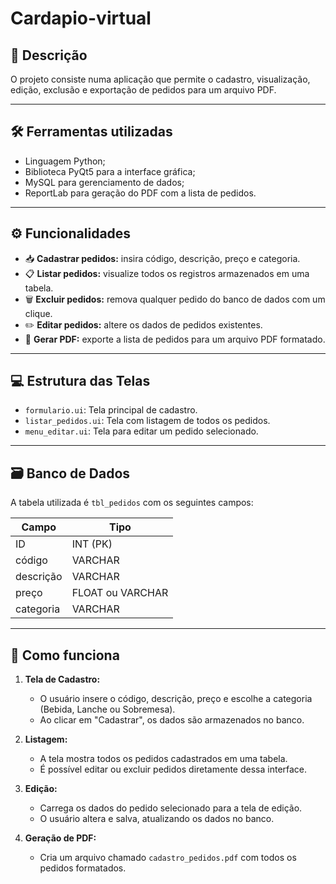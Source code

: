 # Cardapio-virtual

## 📝 Descrição
O projeto consiste numa aplicação que permite o cadastro, visualização, edição, exclusão e exportação de pedidos para um arquivo PDF. 

---

## 🛠️ Ferramentas utilizadas
- Linguagem Python;
- Biblioteca PyQt5 para a interface gráfica;
- MySQL para gerenciamento de dados;
- ReportLab para geração do PDF com a lista de pedidos.

---

## ⚙️ Funcionalidades

- 📥 **Cadastrar pedidos:** insira código, descrição, preço e categoria.
- 📋 **Listar pedidos:** visualize todos os registros armazenados em uma tabela.
- 🗑️ **Excluir pedidos:** remova qualquer pedido do banco de dados com um clique.
- ✏️ **Editar pedidos:** altere os dados de pedidos existentes.
- 📄 **Gerar PDF:** exporte a lista de pedidos para um arquivo PDF formatado.

---

## 💻 Estrutura das Telas

- `formulario.ui`: Tela principal de cadastro.
- `listar_pedidos.ui`: Tela com listagem de todos os pedidos.
- `menu_editar.ui`: Tela para editar um pedido selecionado.

---

## 🗃️ Banco de Dados

A tabela utilizada é `tbl_pedidos` com os seguintes campos:

| Campo     | Tipo      |
|-----------|-----------|
| ID        | INT (PK)  |
| código    | VARCHAR   |
| descrição | VARCHAR   |
| preço     | FLOAT ou VARCHAR |
| categoria | VARCHAR   |

---

## 🧠 Como funciona

1. **Tela de Cadastro:**
   - O usuário insere o código, descrição, preço e escolhe a categoria (Bebida, Lanche ou Sobremesa).
   - Ao clicar em "Cadastrar", os dados são armazenados no banco.

2. **Listagem:**
   - A tela mostra todos os pedidos cadastrados em uma tabela.
   - É possível editar ou excluir pedidos diretamente dessa interface.

3. **Edição:**
   - Carrega os dados do pedido selecionado para a tela de edição.
   - O usuário altera e salva, atualizando os dados no banco.

4. **Geração de PDF:**
   - Cria um arquivo chamado `cadastro_pedidos.pdf` com todos os pedidos formatados.
  
